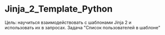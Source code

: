 # Jinja_2_Template_Python
Цель: научиться взаимодействовать с шаблонами Jinja 2 и использовать их в запросах.  Задача "Список пользователей в шаблоне"
